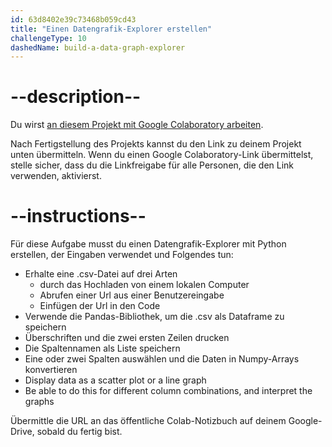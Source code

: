 ```yaml
---
id: 63d8402e39c73468b059cd43
title: "Einen Datengrafik-Explorer erstellen"
challengeType: 10
dashedName: build-a-data-graph-explorer
---
```


# --description--

Du wirst <a href="https://colab.research.google.com/#create=true" target="_blank" rel="noopener noreferrer nofollow">an diesem Projekt mit Google Colaboratory arbeiten</a>.

Nach Fertigstellung des Projekts kannst du den Link zu deinem Projekt unten übermitteln. Wenn du einen Google Colaboratory-Link übermittelst, stelle sicher, dass du die Linkfreigabe für alle Personen, die den Link verwenden, aktivierst.

# --instructions--

Für diese Aufgabe musst du einen Datengrafik-Explorer mit Python erstellen, der Eingaben verwendet und Folgendes tun:

- Erhalte eine .csv-Datei auf drei Arten
  - durch das Hochladen von einem lokalen Computer
  - Abrufen einer Url aus einer Benutzereingabe
  - Einfügen der Url in den Code
- Verwende die Pandas-Bibliothek, um die .csv als Dataframe zu speichern
- Überschriften und die zwei ersten Zeilen drucken
- Die Spaltennamen als Liste speichern
- Eine oder zwei Spalten auswählen und die Daten in Numpy-Arrays konvertieren
- Display data as a scatter plot or a line graph
- Be able to do this for different column combinations, and interpret the graphs

Übermittle die URL an das öffentliche Colab-Notizbuch auf deinem Google-Drive, sobald du fertig bist.


